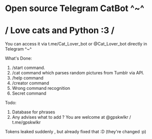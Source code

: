 # Open source Telegram CatBot ^~^ 

# / Love cats and Python :3 /

You can access it via t.me/Cat_Lover_bot or @Cat_Lover_bot directly in Telegram ^~^

What's Done:

1. /start command.
2. /cat command which parses random pictures from Tumblr via API.
3. /help command
4. /creator command
5. Wrong command recognition
6. Secret command

Todo:

1. Database for phrases
2. Any advises what to add ? You are welcome at @gpskwlkr / t.me/gpskwlkr

Tokens leaked suddenly , but already fixed that :D (they're changed :p)
